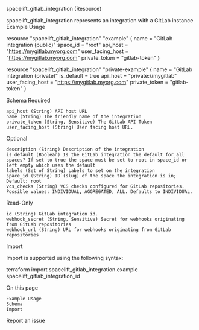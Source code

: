 
spacelift_gitlab_integration (Resource)

spacelift_gitlab_integration represents an integration with a GitLab instance
Example Usage

resource "spacelift_gitlab_integration" "example" {
  name             = "GitLab integration (public)"
  space_id         = "root"
  api_host         = "https://mygitlab.myorg.com"
  user_facing_host = "https://mygitlab.myorg.com"
  private_token    = "gitlab-token"
}

resource "spacelift_gitlab_integration" "private-example" {
  name             = "GitLab integration (private)"
  is_default       = true
  api_host         = "private://mygitlab"
  user_facing_host = "https://mygitlab.myorg.com"
  private_token    = "gitlab-token"
}

Schema
Required

    api_host (String) API host URL
    name (String) The friendly name of the integration
    private_token (String, Sensitive) The GitLab API Token
    user_facing_host (String) User facing host URL.

Optional

    description (String) Description of the integration
    is_default (Boolean) Is the GitLab integration the default for all spaces? If set to true the space must be set to root in space_id or left empty which uses the default
    labels (Set of String) Labels to set on the integration
    space_id (String) ID (slug) of the space the integration is in; Default: root
    vcs_checks (String) VCS checks configured for GitLab repositories. Possible values: INDIVIDUAL, AGGREGATED, ALL. Defaults to INDIVIDUAL.

Read-Only

    id (String) GitLab integration id.
    webhook_secret (String, Sensitive) Secret for webhooks originating from GitLab repositories
    webhook_url (String) URL for webhooks originating from GitLab repositories

Import

Import is supported using the following syntax:

terraform import spacelift_gitlab_integration.example spacelift_gitlab_integration_id

On this page

    Example Usage
    Schema
    Import

Report an issue 